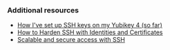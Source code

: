 ### Additional resources

- [How I've set up SSH keys on my Yubikey 4 (so far)](https://utcc.utoronto.ca/~cks/space/blog/sysadmin/Yubikey4ForSSHKeys)
- [How to Harden SSH with Identities and Certificates](https://ef.gy/hardening-ssh)
- [Scalable and secure access with SSH](https://code.facebook.com/posts/365787980419535/scalable-and-secure-access-with-ssh/)
